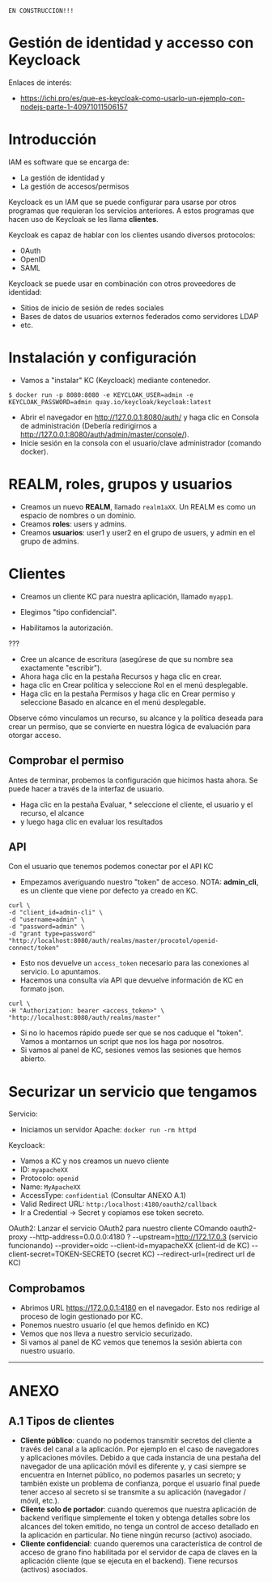 
```
EN CONSTRUCCION!!!
```

# Gestión de identidad y accesso con Keycloack

Enlaces de interés:
* https://ichi.pro/es/que-es-keycloak-como-usarlo-un-ejemplo-con-nodejs-parte-1-40971011506157


# Introducción

IAM es software que se encarga de:
* La gestión de identidad y
* La gestión de accesos/permisos

Keycloack es un IAM que se puede configurar para usarse por otros programas que requieran los servicios anteriores. A estos programas que hacen uso de Keycloak se les llama **clientes**.

Keycloak es capaz de hablar con los clientes usando diversos protocolos:
* 0Auth
* OpenID
* SAML

Keycloack se puede usar en combinación con otros proveedores de identidad:
* Sitios de inicio de sesión de redes sociales
* Bases de datos de usuarios externos federados como servidores LDAP
* etc.

# Instalación y configuración

* Vamos a "instalar" KC (Keycloack) mediante contenedor.

```
$ docker run -p 8080:8080 -e KEYCLOAK_USER=admin -e KEYCLOAK_PASSWORD=admin quay.io/keycloak/keycloak:latest
```

* Abrir el navegador en http://127.0.0.1:8080/auth/ y haga clic en Consola de administración (Debería redirigirnos a http://127.0.0.1:8080/auth/admin/master/console/).
* Inicie sesión en la consola con el usuario/clave administrador (comando docker).

# REALM, roles, grupos y usuarios

* Creamos un nuevo **REALM**, llamado `realm1aXX`. Un REALM es como un espacio de nombres o un dominio.
* Creamos **roles**: users y admins.
* Creamos **usuarios**: user1 y user2 en el grupo de usuers, y admin en el grupo de admins.

# Clientes

* Creamos un cliente KC para nuestra aplicación, llamado `myapp1`.


* Elegimos "tipo confidencial".
* Habilitamos la autorización.

???

* Cree un alcance de escritura (asegúrese de que su nombre sea exactamente "escribir").
* Ahora haga clic en la pestaña Recursos y haga clic en crear.
* haga clic en Crear política y seleccione Rol en el menú desplegable.
* Haga clic en la pestaña Permisos y haga clic en Crear permiso y seleccione Basado en alcance en el menú desplegable.

Observe cómo vinculamos un recurso, su alcance y la política deseada para crear un permiso, que se convierte en nuestra lógica de evaluación para otorgar acceso.

## Comprobar el permiso

Antes de terminar, probemos la configuración que hicimos hasta ahora. Se puede hacer a través de la interfaz de usuario.

* Haga clic en la pestaña Evaluar, * seleccione el cliente, el usuario y el recurso, el alcance
* y luego haga clic en evaluar los resultados

## API

Con el usuario que tenemos podemos conectar por el API KC

* Empezamos averiguando nuestro "token" de acceso. NOTA: **admin_cli**, es un cliente que viene por defecto ya creado en KC.

```
curl \
-d "client_id=admin-cli" \
-d "username=admin" \
-d "password=admin" \
-d "grant type=password"
"http://localhost:8080/auth/realms/master/procotol/openid-connect/token"
```

* Esto nos devuelve un `access_token` necesario para las conexiones al servicio. Lo apuntamos.
* Hacemos una consulta vía API que devuelve información de KC en formato json.

```
curl \
-H "Authorization: bearer <access_token>" \
"http://localhost:8080/auth/realms/master"
```

* Si no lo hacemos rápido puede ser que se nos caduque el "token". Vamos a montarnos un script que nos los haga por nosotros.
* Si vamos al panel de KC, sesiones vemos las sesiones que hemos abierto.

# Securizar un servicio que tengamos

Servicio:
* Iniciamos un servidor Apache: `docker run -rm httpd`

Keycloack:
* Vamos a KC y nos creamos un nuevo cliente
* ID: `myapacheXX`
* Protocolo: `openid`
* Name: `MyApacheXX`
* AccessType: `confidential` (Consultar ANEXO A.1)
* Valid Redirect URL: `http:/localhost:4180/oauth2/callback`
* Ir a Credential -> Secret y copiamos ese token secreto.

OAuth2: Lanzar el servicio OAuth2 para nuestro cliente
COmando oauth2-proxy
--http-address=0.0.0.0:4180 ?
--upstream=http://172.17.0.3 (servicio funcionando)
--provider=oidc
--client-id=myapacheXX (client-id de KC)
--client-secret=TOKEN-SECRETO (secret KC)
--redirect-url=(redirect url de KC)

## Comprobamos

* Abrimos URL https://172.0.0.1:4180 en el navegador. Esto nos redirige al proceso de login gestionado por KC.
* Ponemos nuestro usuario (el que hemos definido en KC)
* Vemos que nos lleva a nuestro servicio securizado.
* Si vamos al panel de KC vemos que tenemos la sesión abierta con nuestro usuario.

---

# ANEXO

## A.1 Tipos de clientes

* **Cliente público**: cuando no podemos transmitir secretos del cliente a través del canal a la aplicación. Por ejemplo en el caso de navegadores y aplicaciones móviles. Debido a que cada instancia de una pestaña del navegador de una aplicación móvil es diferente y, y casi siempre se encuentra en Internet público, no podemos pasarles un secreto; y también existe un problema de confianza, porque el usuario final puede tener acceso al secreto si se transmite a su aplicación (navegador / móvil, etc.).
* **Cliente solo de portador**: cuando queremos que nuestra aplicación de backend verifique simplemente el token y obtenga detalles sobre los alcances del token emitido, no tenga un control de acceso detallado en la aplicación en particular. No tiene ningún recurso (activo) asociado.
* **Cliente confidencial**: cuando queremos una característica de control de acceso de grano fino habilitada por el servidor de capa de claves en la aplicación cliente (que se ejecuta en el backend). Tiene recursos (activos) asociados.
